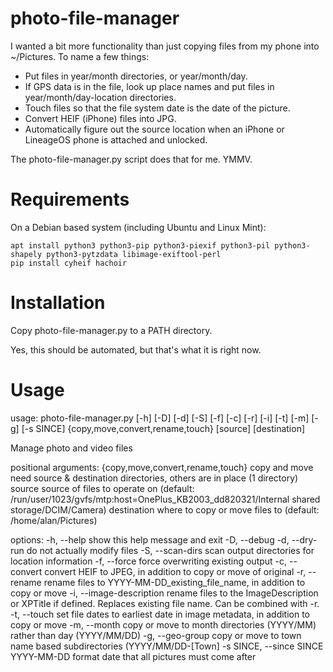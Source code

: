 # photo-file-manager

I wanted a bit more functionality than just copying files from my phone into
~/Pictures. To name a few things:

* Put files in year/month directories, or year/month/day.
* If GPS data is in the file, look up place names and put files in
  year/month/day-location directories.
* Touch files so that the file system date is the date of the picture.
* Convert HEIF (iPhone) files into JPG.
* Automatically figure out the source location when an iPhone or LineageOS phone
  is attached and unlocked.

The photo-file-manager.py script does that for me. YMMV.

# Requirements

On a Debian based system (including Ubuntu and Linux Mint):

    apt install python3 python3-pip python3-piexif python3-pil python3-shapely python3-pytzdata libimage-exiftool-perl
    pip install cyheif hachoir

# Installation

Copy photo-file-manager.py to a PATH directory.

Yes, this should be automated, but that's what it is right now.

# Usage

usage: photo-file-manager.py [-h] [-D] [-d] [-S] [-f] [-c] [-r] [-i] [-t] [-m] [-g] [-s SINCE]
                             {copy,move,convert,rename,touch} [source] [destination]

Manage photo and video files

positional arguments:
  {copy,move,convert,rename,touch}
                        copy and move need source & destination directories, others are in place (1 directory)
  source                source of files to operate on (default: /run/user/1023/gvfs/mtp:host=OnePlus_KB2003_dd820321/Internal shared
                        storage/DCIM/Camera)
  destination           where to copy or move files to (default: /home/alan/Pictures)

options:
  -h, --help            show this help message and exit
  -D, --debug
  -d, --dry-run         do not actually modify files
  -S, --scan-dirs       scan output directories for location information
  -f, --force           force overwriting existing output
  -c, --convert         convert HEIF to JPEG, in addition to copy or move of original
  -r, --rename          rename files to YYYY-MM-DD_existing_file_name, in addition to copy or move
  -i, --image-description
                        rename files to the ImageDescription or XPTitle if defined. Replaces existing file name. Can be combined with -r.
  -t, --touch           set file dates to earliest date in image metadata, in addition to copy or move
  -m, --month           copy or move to month directories (YYYY/MM) rather than day (YYYY/MM/DD)
  -g, --geo-group       copy or move to town name based subdirectories (YYYY/MM/DD-[Town]
  -s SINCE, --since SINCE
                        YYYY-MM-DD format date that all pictures must come after